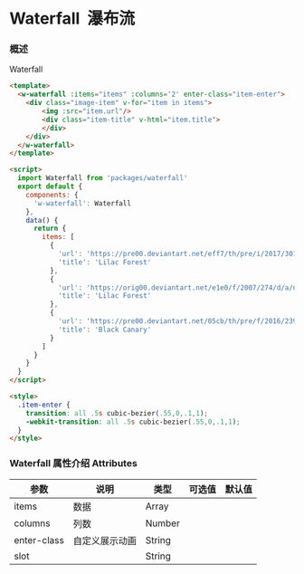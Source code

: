 #  Waterfall  瀑布流

### 概述

Waterfall

```html
<template>
  <w-waterfall :items="items" :columns='2' enter-class="item-enter">
    <div class="image-item" v-for="item in items">
        <img :src="item.url"/>
        <div class="item-title" v-html="item.title">
        </div>
    </div>
  </w-waterfall>
</template>

<script>
  import Waterfall from 'packages/waterfall'
  export default {
    components: {
      'w-waterfall': Waterfall
    },
    data() {
      return {
        items: [
          {
            'url': 'https://pre00.deviantart.net/eff7/th/pre/i/2017/301/5/0/_last_unicorn__lilac_forest__by_larienne-dbrzego.png',
            'title': 'Lilac Forest'
          },
          {
            'url': 'https://orig00.deviantart.net/e1e0/f/2007/274/d/a/naruto___think_before_you_say_by_dannex009.png',
            'title': 'Lilac Forest'
          },
          {
            'url': 'https://pre00.deviantart.net/05cb/th/pre/f/2016/239/5/c/tifa_tribute_by_wen_jr-dafgeg3.jpg',
            'title': 'Black Canary'
          }
        ]
      }
    }
  }
</script>

<style>
  .item-enter {
    transition: all .5s cubic-bezier(.55,0,.1,1);
    -webkit-transition: all .5s cubic-bezier(.55,0,.1,1);
  }
</style>

```

###  Waterfall 属性介绍 Attributes

| 参数           | 说明            | 类型       | 可选值      |   默认值   |
|---------------|-----------------|-----------|------------|-----------|
| items         | 数据             | Array     |            |           |
| columns       | 列数             | Number    |            |          |
| enter-class   | 自定义展示动画     | String    |            |          |
| slot          |                  | String    |            |          |
